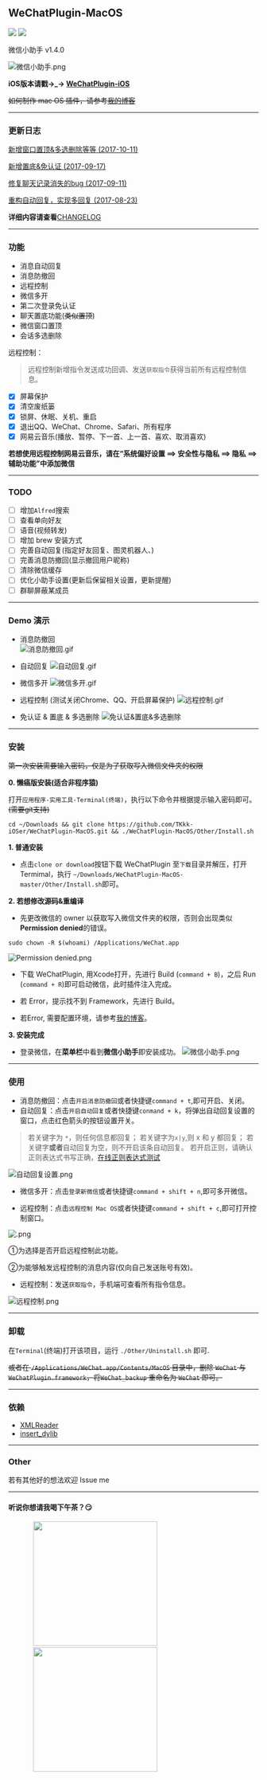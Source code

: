 
## WeChatPlugin-MacOS

![](https://img.shields.io/badge/platform-osx-lightgrey.svg) ![](https://img.shields.io/badge/support-wechat%202.2.8-green.svg)
   
微信小助手 v1.4.0   

![微信小助手.png](http://upload-images.jianshu.io/upload_images/965383-31708af611b55ca4.png?imageMogr2/auto-orient/strip%7CimageView2/2/w/1240)

**iOS版本请戳→_→ [WeChatPlugin-iOS](https://github.com/TKkk-iOSer/WeChatPlugin-iOS)**

~~如何制作 mac OS 插件，请参考[我的博客](http://www.tkkk.fun/2017/04/21/macOS%E9%80%86%E5%90%91-%E5%BE%AE%E4%BF%A1%E5%B0%8F%E5%8A%A9%E6%89%8B/)~~

---

### 更新日志

[新增窗口置顶&多选删除等等 (2017-10-11)](https://github.com/TKkk-iOSer/WeChatPlugin-MacOS/releases/tag/v1.4.0)

[新增置底&免认证 (2017-09-17)](https://github.com/TKkk-iOSer/WeChatPlugin-MacOS/releases/tag/v1.3.0)

[修复聊天记录消失的bug (2017-09-11)](https://github.com/TKkk-iOSer/WeChatPlugin-MacOS/releases/tag/v1.2.0)

[重构自动回复，实现多回复 (2017-08-23)](https://github.com/TKkk-iOSer/WeChatPlugin-MacOS/releases/tag/v1.1.0)

**详细内容请查看**[CHANGELOG](https://github.com/TKkk-iOSer/WeChatPlugin-MacOS/blob/master/CHANGELOG.md)

---

### 功能
* 消息自动回复
* 消息防撤回
* 远程控制
* 微信多开
* 第二次登录免认证
* 聊天置底功能(~~类似置顶~~)
* 微信窗口置顶
* 会话多选删除

远程控制：

>远程控制新增指令发送成功回调、发送`获取指令`获得当前所有远程控制信息。

- [x] 屏幕保护
- [x] 清空废纸篓
- [x] 锁屏、休眠、关机、重启
- [x] 退出QQ、WeChat、Chrome、Safari、所有程序
- [x] 网易云音乐(播放、暂停、下一首、上一首、喜欢、取消喜欢)

**若想使用远程控制网易云音乐，请在“系统偏好设置 ==> 安全性与隐私 ==> 隐私 ==> 辅助功能”中添加微信**

---

### TODO
- [ ] 增加`Alfred`搜索
- [ ] 查看单向好友
- [ ] 语音(视频转发)
- [ ] 增加 brew 安装方式
- [ ] 完善自动回复(指定好友回复、图灵机器人、)
- [ ] 完善消息防撤回(显示撤回用户昵称)
- [ ] 清除微信缓存
- [ ] 优化小助手设置(更新后保留相关设置，更新提醒)
- [ ] 群聊屏蔽某成员

---

### Demo 演示

* 消息防撤回   
![消息防撤回.gif](http://upload-images.jianshu.io/upload_images/965383-30cbea645661e627.gif?imageMogr2/auto-orient/strip)

* 自动回复
![自动回复.gif](http://upload-images.jianshu.io/upload_images/965383-d488dce3696ba1b3.gif?imageMogr2/auto-orient/strip)

* 微信多开
![微信多开.gif](http://upload-images.jianshu.io/upload_images/965383-51d8eae02d48fda9.gif?imageMogr2/auto-orient/strip)

* 远程控制 (测试关闭Chrome、QQ、开启屏幕保护)
![远程控制.gif](http://upload-images.jianshu.io/upload_images/965383-0cf50d9b22b02f2f.gif?imageMogr2/auto-orient/strip)

* 免认证 & 置底 & 多选删除
![免认证&置底&多选删除](http://upload-images.jianshu.io/upload_images/965383-170592b03781cbf4.gif?imageMogr2/auto-orient/strip)


---
### 安装

~~第一次安装需要输入密码，仅是为了获取写入微信文件夹的权限~~

**0. 懒癌版安装(适合非程序猿)**

打开`应用程序-实用工具-Terminal(终端)`，执行以下命令并根据提示输入密码即可。~~(需要git支持)~~

`cd ~/Downloads && git clone https://github.com/TKkk-iOSer/WeChatPlugin-MacOS.git && ./WeChatPlugin-MacOS/Other/Install.sh`

**1. 普通安装**

* 点击`clone or download`按钮下载 WeChatPlugin 至`下载`目录并解压，打开Termimal，执行 `~/Downloads/WeChatPlugin-MacOS-master/Other/Install.sh`即可。


**2. 若想修改源码&重编译**

* 先更改微信的 owner 以获取写入微信文件夹的权限，否则会出现类似**Permission denied**的错误。 

`sudo chown -R $(whoami) /Applications/WeChat.app` 

![Permission denied.png](http://upload-images.jianshu.io/upload_images/965383-11e4480553ba086e.png?imageMogr2/auto-orient/strip%7CimageView2/2/w/1240)

* 下载 WeChatPlugin, 用Xcode打开，先进行 Build (`command + B`)，之后 Run (`command + R`)即可启动微信，此时插件注入完成。
 
* 若 Error，提示找不到 Framework，先进行 Build。
* 若Error, 需要配置环境，请参考[我的博客](http://www.tkkk.fun/2017/04/21/macOS%E9%80%86%E5%90%91-%E5%BE%AE%E4%BF%A1%E5%B0%8F%E5%8A%A9%E6%89%8B/)。

**3. 安装完成**

* 登录微信，在**菜单栏**中看到**微信小助手**即安装成功。 
![微信小助手.png](http://upload-images.jianshu.io/upload_images/965383-31708af611b55ca4.png?imageMogr2/auto-orient/strip%7CimageView2/2/w/1240)

--- 

### 使用

* 消息防撤回：点击`开启消息防撤回`或者快捷键`command + t`,即可开启、关闭。
* 自动回复：点击`开启自动回复`或者快捷键`conmand + k`，将弹出自动回复设置的窗口，点击红色箭头的按钮设置开关。    

>若关键字为 `*`，则任何信息都回复；
>若关键字为`x|y`,则 x 和 y 都回复；
>若关键字**或者**自动回复为空，则不开启该条自动回复。
>若开启正则，请确认正则表达式书写正确，[在线正则表达式测试](http://tool.oschina.net/regex/)

![自动回复设置.png](http://upload-images.jianshu.io/upload_images/965383-5aa2fd8fadc545c4.png?imageMogr2/auto-orient/strip%7CimageView2/2/w/1240)


* 微信多开：点击`登录新微信`或者快捷键`command + shift + n`,即可多开微信。

* 远程控制：点击`远程控制 Mac OS`或者快捷键`command + shift + c`,即可打开控制窗口。

![.png](http://upload-images.jianshu.io/upload_images/965383-9c67894ee7092600.png?imageMogr2/auto-orient/strip%7CimageView2/2/w/1240)

①为选择是否开启远程控制此功能。   

②为能够触发远程控制的消息内容(仅向自己发送账号有效)。


* 远程控制：发送`获取指令`，手机端可查看所有指令信息。

![远程控制.png](http://upload-images.jianshu.io/upload_images/965383-7c2a4b17e5a6867f.png?imageMogr2/auto-orient/strip%7CimageView2/2/w/1240)

---

### 卸载

在`Terminal`(终端)打开该项目，运行 `./Other/Uninstall.sh` 即可.


~~或者在 `/Applications/WeChat.app/Contents/MacOS` 目录中，删除 `WeChat` 与 `WeChatPlugin.framework`，将`WeChat_backup` 重命名为 `WeChat` 即可。~~

---
### 依赖

* [XMLReader](https://github.com/amarcadet/XMLReader)
* [insert_dylib](https://github.com/Tyilo/insert_dylib)

---
### Other

若有其他好的想法欢迎 Issue me

---

#### 听说你想请我喝下午茶？😏
 
<img src="http://upload-images.jianshu.io/upload_images/965383-cbc86dc1d75a6242.jpg?imageMogr2/auto-orient/strip%7CimageView2/2/w/1240" height="250" hspace="50"/>&nbsp;&nbsp;&nbsp;<img src="http://upload-images.jianshu.io/upload_images/965383-76a1c7c91b987e1a.png?imageMogr2/auto-orient/strip%7CimageView2/2/w/1240" height="250" hspace="50"  />

